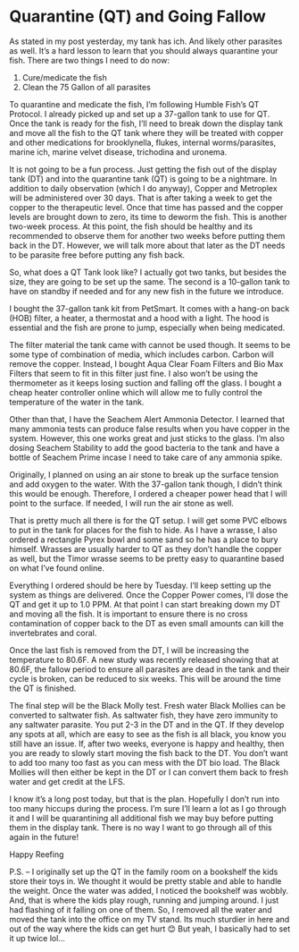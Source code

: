 # Quarantine (QT) and Going Fallow

As stated in my post yesterday, my tank has ich.  And likely other
parasites as well.  It’s a hard lesson to learn that you should always
quarantine your fish.  There are two things I need to do now:

1. Cure/medicate the fish
1. Clean the 75 Gallon of all parasites

To quarantine and medicate the fish, I’m following Humble Fish’s QT
Protocol.  I already picked up and set up a 37-gallon tank to use for
QT.  Once the tank is ready for the fish, I’ll need to break down the
display tank and move all the fish to the QT tank where they will be
treated with copper and other medications for brooklynella, flukes,
internal worms/parasites, marine ich, marine velvet disease, trichodina
and uronema.

It is not going to be a fun process.  Just getting the fish out of the
display tank (DT) and into the quarantine tank (QT) is going to be a
nightmare.  In addition to daily observation (which I do anyway), Copper
and Metroplex will be administered over 30 days.  That is after taking a
week to get the copper to the therapeutic level.  Once that time has
passed and the copper levels are brought down to zero, its time to
deworm the fish.  This is another two-week process.  At this point, the
fish should be healthy and its recommended to observe them for another
two weeks before putting them back in the DT.  However, we will talk
more about that later as the DT needs to be parasite free before putting
any fish back.

So, what does a QT Tank look like?  I actually got two tanks, but
besides the size, they are going to be set up the same.  The second is a
10-gallon tank to have on standby if needed and for any new fish in the
future we introduce.

I bought the 37-gallon tank kit from PetSmart.  It comes with a hang-on
back (HOB) filter, a heater, a thermostat and a hood with a light.  The
hood is essential and the fish are prone to jump, especially when being
medicated.

The filter material the tank came with cannot be used though.  It seems
to be some type of combination of media, which includes carbon.  Carbon
will remove the copper.  Instead, I bought Aqua Clear Foam Filters and
Bio Max Filters that seem to fit in this filter just fine.  I also won’t
be using the thermometer as it keeps losing suction and falling off the
glass.  I bought a cheap heater controller online which will allow me to
fully control the temperature of the water in the tank.

Other than that, I have the Seachem Alert Ammonia Detector.  I learned
that many ammonia tests can produce false results when you have copper
in the system.  However, this one works great and just sticks to the
glass.  I’m also dosing Seachem Stability to add the good bacteria to
the tank and have a bottle of Seachem Prime incase I need to take care
of any ammonia spike.

Originally, I planned on using an air stone to break up the surface
tension and add oxygen to the water.  With the 37-gallon tank though, I
didn’t think this would be enough.  Therefore, I ordered a cheaper power
head that I will point to the surface.  If needed, I will run the air
stone as well.

That is pretty much all there is for the QT setup.  I will get some PVC
elbows to put in the tank for places for the fish to hide.  As I have a
wrasse, I also ordered a rectangle Pyrex bowl and some sand so he has a
place to bury himself.  Wrasses are usually harder to QT as they don’t
handle the copper as well, but the Timor wrasse seems to be pretty easy
to quarantine based on what I’ve found online.

Everything I ordered should be here by Tuesday.  I’ll keep setting up
the system as things are delivered.  Once the Copper Power comes, I’ll
dose the QT and get it up to 1.0 PPM.  At that point I can start
breaking down my DT and moving all the fish.  It is important to ensure
there is no cross contamination of copper back to the DT as even small
amounts can kill the invertebrates and coral.

Once the last fish is removed from the DT, I will be increasing the
temperature to 80.6F.  A new study was recently released showing that at
80.6F, the fallow period to ensure all parasites are dead in the tank
and their cycle is broken, can be reduced to six weeks.  This will be
around the time the QT is finished.

The final step will be the Black Molly test.  Fresh water Black Mollies
can be converted to saltwater fish.  As saltwater fish, they have zero
immunity to any saltwater parasite.  You put 2-3 in the DT and in the
QT.  If they develop any spots at all, which are easy to see as the fish
is all black, you know you still have an issue.  If, after two weeks,
everyone is happy and healthy, then you are ready to slowly start moving
the fish back to the DT.  You don’t want to add too many too fast as you
can mess with the DT bio load.  The Black Mollies will then either be
kept in the DT or I can convert them back to fresh water and get credit
at the LFS.

I know it’s a long post today, but that is the plan.  Hopefully I don’t
run into too many hiccups during the process.  I’m sure I’ll learn a lot
as I go through it and I will be quarantining all additional fish we may
buy before putting them in the display tank.  There is no way I want to
go through all of this again in the future!

Happy Reefing

P.S. – I originally set up the QT in the family room on a bookshelf the
kids store their toys in.  We thought it would be pretty stable and able
to handle the weight.  Once the water was added, I noticed the bookshelf
was wobbly.  And, that is where the kids play rough, running and jumping
around.  I just had flashing of it falling on one of them.  So, I
removed all the water and moved the tank into the office on my TV stand.
Its much sturdier in here and out of the way where the kids can get hurt
😊  But yeah, I basically had to set it up twice lol…

